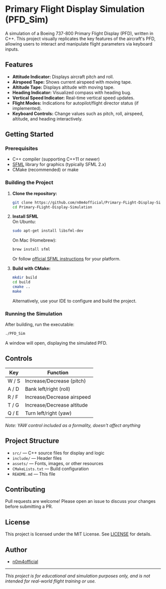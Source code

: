 # Primary Flight Display Simulation (PFD_Sim)

A simulation of a Boeing 737-800 Primary Flight Display (PFD), written in C++. This project visually replicates the key features of the aircraft's PFD, allowing users to interact and manipulate flight parameters via keyboard inputs.

## Features

- **Attitude Indicator:** Displays aircraft pitch and roll.
- **Airspeed Tape:** Shows current airspeed with moving tape.
- **Altitude Tape:** Displays altitude with moving tape.
- **Heading Indicator:** Visualized compass with heading bug.
- **Vertical Speed Indicator:** Real-time vertical speed updates.
- **Flight Modes:** Indications for autopilot/flight director status (if implemented).
- **Keyboard Controls:** Change values such as pitch, roll, airspeed, altitude, and heading interactively.

## Getting Started

### Prerequisites

- C++ compiler (supporting C++11 or newer)
- [SFML](https://www.sfml-dev.org/) library for graphics (typically SFML 2.x)
- CMake (recommended) or make

### Building the Project

1. **Clone the repository:**
   ```bash
   git clone https://github.com/n0m4official/Primary-FLight-Display-Simulation.git
   cd Primary-FLight-Display-Simulation
   ```

2. **Install SFML**  
   On Ubuntu:
   ```bash
   sudo apt-get install libsfml-dev
   ```
   On Mac (Homebrew):
   ```bash
   brew install sfml
   ```
   Or follow [official SFML instructions](https://www.sfml-dev.org/download.php) for your platform.

3. **Build with CMake:**
   ```bash
   mkdir build
   cd build
   cmake ..
   make
   ```

   Alternatively, use your IDE to configure and build the project.

### Running the Simulation

After building, run the executable:
```bash
./PFD_Sim
```
A window will open, displaying the simulated PFD.

## Controls

| Key                | Function                 |
|--------------------|--------------------------|
| W / S              | Increase/Decrease (pitch)|
| A / D              | Bank left/right (roll)   |
| R / F              | Increase/Decrease airspeed |
| T / G              | Increase/Decrease altitude |
| Q / E              | Turn left/right (yaw)    |

*Note: YAW control included as a formality, doesn't affect anything*

## Project Structure

- `src/` — C++ source files for display and logic
- `include/` — Header files
- `assets/` — Fonts, images, or other resources
- `CMakeLists.txt` — Build configuration
- `README.md` — This file

## Contributing

Pull requests are welcome! Please open an issue to discuss your changes before submitting a PR.

## License

This project is licensed under the MIT License. See [LICENSE](LICENSE) for details.

## Author

- [n0m4official](https://github.com/n0m4official)

---

*This project is for educational and simulation purposes only, and is not intended for real-world flight training or use.*
